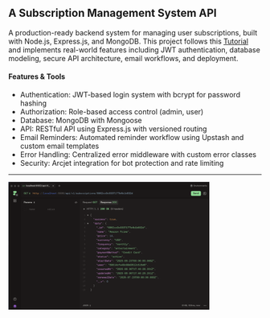 ## A Subscription Management System API

A production-ready backend system for managing user subscriptions, built with Node.js, Express.js, and MongoDB. 
This project follows this [Tutorial](https://www.youtube.com/watch?v=rOpEN1JDaD0) and implements real-world features 
including JWT authentication, database modeling, secure API architecture, email workflows, and deployment.

#### Features & Tools
-	Authentication: JWT-based login system with bcrypt for password hashing
-	Authorization: Role-based access control (admin, user)
-	Database: MongoDB with Mongoose
-	API: RESTful API using Express.js with versioned routing
-	Email Reminders: Automated reminder workflow using Upstash and custom email templates
-	Error Handling: Centralized error middleware with custom error classes
-	Security: Arcjet integration for bot protection and rate limiting

---

<img src="demo.png" width="400">
